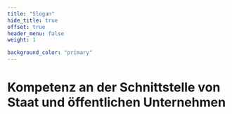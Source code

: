 ```yaml
---
title: "Slogan"
hide_title: true
offset: true
header_menu: false
weight: 1

background_color: "primary"
---
```

# Kompetenz an der Schnittstelle von Staat und öffentlichen Unternehmen
